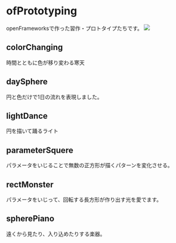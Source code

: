 # ofPrototyping
openFrameworksで作った習作・プロトタイプたちです。
[![](https://img.youtube.com/vi/iuiBFPMbNlI/0.jpg)](https://www.youtube.com/watch?v=iuiBFPMbNlI)

## colorChanging
時間とともに色が移り変わる寒天

## daySphere
円と色だけで1日の流れを表現しました。

## lightDance
円を描いて踊るライト

## parameterSquere
パラメータをいじることで無数の正方形が描くパターンを変化させる。

## rectMonster
パラメータをいじって、回転する長方形が作り出す光を愛でます。

## spherePiano
遠くから見たり、入り込めたりする楽器。
